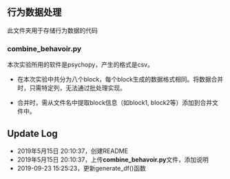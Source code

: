 ## 行为数据处理

此文件夹用于存储行为数据的代码

### combine_behavoir.py

本次实验所用的软件是psychopy，产生的格式是csv。

- 在本次实验中共分为八个block，每个block生成的数据格式相同。将数据合并时，只需特定列，无法通过批处理实现。

- 合并时，需从文件名中提取block信息（如block1, block2等）添加到合并文件中。



## Update Log

- 2019年5月15日 20:10:37，创建README
- 2019年5月15日 20:10:37，上传**combine_behavoir.py**文件，添加说明
- 2019-09-23 15:25:23，更新generate_df()函数